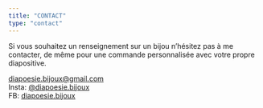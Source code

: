 ```yaml
---
title: "CONTACT"
type: "contact"
---
```


Si vous souhaitez un renseignement sur un bijou n’hésitez pas à me contacter, de même pour une commande personnalisée avec votre propre diapositive.

diapoesie.bijoux@gmail.com  
Insta: [@diapoesie.bijoux](https://www.instagram.com/diapoesie.bijoux/?igshid=YmMyMTA2M2Y%3D)  
FB: [diapoesie.bijoux](https://www.facebook.com/profile.php?id=100088489916733)